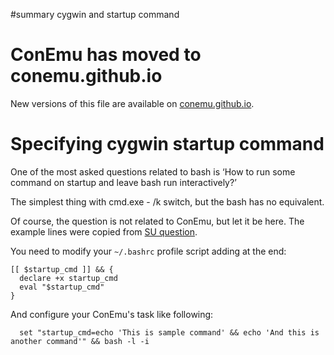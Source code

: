 ﻿#summary cygwin and startup command

# ConEmu has moved to conemu.github.io #
New versions of this file are available on [conemu.github.io](http://conemu.github.io/en/CygwinStartCmd.html).

# Specifying cygwin startup command #
One of the most asked questions related to bash is
‘How to run some command on startup and leave bash run interactively?’

The simplest thing with cmd.exe - /k switch, but the bash has no equivalent.

Of course, the question is not related to ConEmu, but let it be here.
The example lines were copied from [SU question](http://superuser.com/a/344486/139371).

You need to modify your `~/.bashrc` profile script adding at the end:

```
[[ $startup_cmd ]] && {
  declare +x startup_cmd
  eval "$startup_cmd"
}
```

And configure your ConEmu's task like following:

```
  set "startup_cmd=echo 'This is sample command' && echo 'And this is another command'" && bash -l -i
```